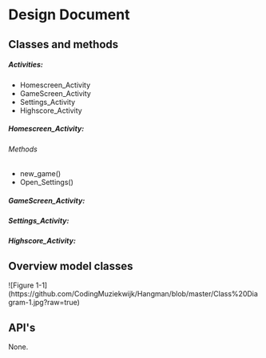 <H1>Design Document</H1>

<H2>Classes and methods</H2>

<H5>Activities:</H5>
<ul>
  <li>Homescreen_Activity</li>
  <li>GameScreen_Activity</li>
  <li>Settings_Activity</li>
  <li>Highscore_Activity</li>
</ul>

<H5>Homescreen_Activity:</H5>
<H6>Methods</H6>
<ul>
  <li>new_game()</li>
  <li>Open_Settings()</li>
</ul>

<H5>GameScreen_Activity:</H5>

<H5>Settings_Activity:</H5>

<H5>Highscore_Activity:</H5>




<H2>Overview model classes</H2>
![Figure 1-1](https://github.com/CodingMuziekwijk/Hangman/blob/master/Class%20Diagram-1.jpg?raw=true)

<H2>API's</H2>

None.
